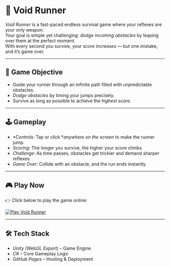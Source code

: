 # 🚀 Void Runner

*Void Runner* is a fast-paced endless survival game where your reflexes are your only weapon.  
Your goal is simple yet challenging: *dodge incoming obstacles* by leaping over them at the perfect moment.  
With every second you survive, your *score increases* — but one mistake, and it’s game over.  

---

## 🎯 Game Objective
- Guide your runner through an infinite path filled with unpredictable obstacles.  
- *Dodge obstacles* by timing your jumps precisely.  
- Survive as long as possible to achieve the *highest score*.  

---

## 🕹 Gameplay
- *Controls: Tap or click **anywhere on the screen* to make the runner jump.  
- *Scoring*: The longer you survive, the higher your score climbs.  
- *Challenge*: As time passes, obstacles get trickier and demand sharper reflexes.  
- *Game Over*: Collide with an obstacle, and the run ends instantly.  

---

## 🎮 Play Now
👉 Click below to play the game online:  

[![Play Void Runner](https://img.shields.io/badge/Play-Void_Runner-purple?style=for-the-badge&logo=unity)](https://Irshad969.github.io/MyFirst-2D-Game/)

---

## 🛠 Tech Stack
- *Unity (WebGL Export)* – Game Engine  
- *C#* – Core Gameplay Logic  
- *GitHub Pages* – Hosting & Deployment  

